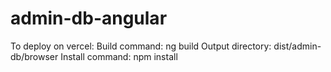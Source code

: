 # admin-db-angular

To deploy on vercel:
Build command: ng build
Output directory: dist/admin-db/browser
Install command: npm install
